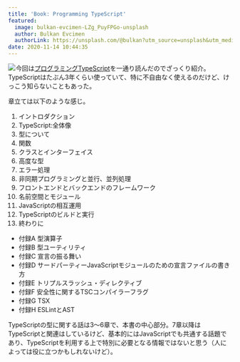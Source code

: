 ```yaml
---
title: 'Book: Programming TypeScript'
featured:
  image: bulkan-evcimen-LZg_PuyFPGo-unsplash
  author: Bulkan Evcimen
  authorLink: https://unsplash.com/@bulkan?utm_source=unsplash&utm_medium=referral&utm_content=creditCopyText
date: 2020-11-14 10:44:35
---
```

<a href="https://www.amazon.co.jp/gp/product/4873119049/ref=as_li_ss_il?ie=UTF8&linkCode=li2&tag=yutakayamaguc-22&linkId=3d63565fd35c0d79ec9996440384313f&language=ja_JP" target="_blank"><img border="0" src="//ws-fe.amazon-adsystem.com/widgets/q?_encoding=UTF8&ASIN=4873119049&Format=_SL160_&ID=AsinImage&MarketPlace=JP&ServiceVersion=20070822&WS=1&tag=yutakayamaguc-22&language=ja_JP" ></a><img src="https://ir-jp.amazon-adsystem.com/e/ir?t=yutakayamaguc-22&language=ja_JP&l=li2&o=9&a=4873119049" width="1" height="1" border="0" alt="" style="border:none !important; margin:0px !important;" />今回は[プログラミングTypeScript](https://www.amazon.co.jp/gp/product/4873119049/ref=as_li_ss_il?ie=UTF8&linkCode=li2&tag=yutakayamaguc-22&linkId=3d63565fd35c0d79ec9996440384313f&language=ja_JP)を一通り読んだのでざっくり紹介。TypeScriptはたぶん3年くらい使っていて、特に不自由なく使えるのだけど、けっこう知らないこともあった。<!-- more -->

章立ては以下のような感じ。

1. イントロダクション
2. TypeScript:全体像
3. 型について
4. 関数
5. クラスとインターフェイス
6. 高度な型
7. エラー処理
8. 非同期プログラミングと並行、並列処理
9. フロントエンドとバックエンドのフレームワーク
10. 名前空間とモジュール
11. JavaScriptの相互運用
12. TypeScriptのビルドと実行
13. 終わりに
* 付録A 型演算子
* 付録B 型ユーティリティ
* 付録C 宣言の振る舞い
* 付録D サードパーティーJavaScriptモジュールのための宣言ファイルの書き方
* 付録E トリプルスラッシュ・ディレクティブ
* 付録F 安全性に関するTSCコンパイラーフラグ
* 付録G TSX
* 付録H ESLintとAST

TypeScriptの型に関する話は3〜6章で、本書の中心部分。7章以降はTypeScriptと関連はしているけど、基本的にはJavaScriptでも共通する話題であり、TypeScriptを利用する上で特別に必要となる情報ではないと思う（人によっては役に立つかもしれないけど）。


